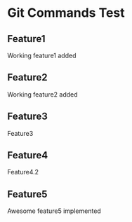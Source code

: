 # Git Commands Test

## Feature1

Working feature1 added

## Feature2

Working feature2 added

## Feature3

Feature3

## Feature4

Feature4.2

## Feature5

Awesome feature5 implemented